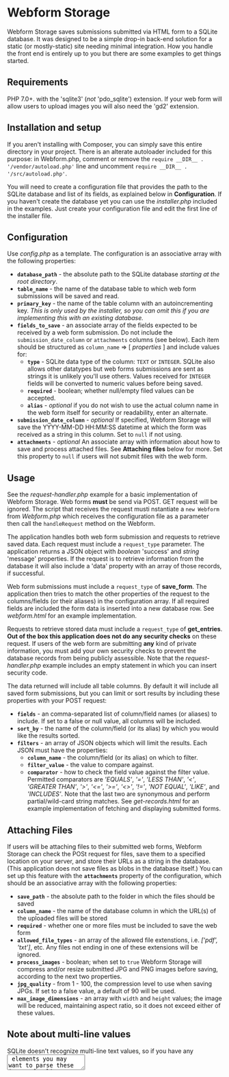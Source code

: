 # Webform Storage

Webform Storage saves submissions submitted via HTML form to a SQLite database. It was designed to be a simple drop-in back-end solution for a static (or mostly-static) site needing minimal integration. How you handle the front end is entirely up to you but there are some examples to get things started.


## Requirements
PHP 7.0+. with the 'sqlite3' (_not_ 'pdo_sqlite') extension. If your web form will allow users to upload images you will also need the 'gd2' extension.


## Installation and setup
If you aren't installing with Composer, you can simply save this entire directory in your project. There is an alterate autoloader included for this purpose: in Webform.php, comment or remove the `require __DIR__ . '/vendor/autoload.php'` line and uncomment `require __DIR__ . '/src/autoload.php'`.

You will need to create a configuration file that provides the path to the SQLite database and list of its fields, as explained below in **Configuration**. If you haven't create the database yet you can use the *installer.php* included in the examples. Just create your configuration file and edit the first line of the installer file.


## Configuration
Use *config.php* as a template. The configuration is an associative array with the following properties:
* **`database_path`** - the absolute path to the SQLite database *starting at the root directory*.
* **`table_name`** - the name of the database table to which web form submissions will be saved and read.
* **`primary_key`** - the name of the table column with an autoincrementing key. *This is only used by the installer, so you can omit this if you are implementing this with an existing database.*
* **`fields_to_save`** - an associate array of the fields expected to be received by a web form submission. Do not include the `submission_date_column` or `attachments` columns (see below). Each item should be structured as `column_name` => [ *properties* ] and include values for:
  * **`type`** - SQLite data type of the column: `TEXT` or `INTEGER`. SQLite also allows other datatypes but web forms submissions are sent as strings it is unlikely you'll use others. Values received for `INTEGER` fields will be converted to numeric values before being saved.
  * **`required`** - boolean; whether null/empty filed values can be accepted.
  * **`alias`** - *optional* if you do not wish to use the actual column name in the web form itself for security or readability, enter an alternate.
* **`submission_date_column`** - *optional* If specified, Webform Storage will save the YYYY-MM-DD HH:MM:SS datetime at which the form was received as a string in this column. Set to `null` if not using.
* **`attachments`** - *optional* An associate array with information about how to save and process attached files. See **Attaching files** below for more. Set this property to `null` if users will not submit files with the web form.


## Usage
See the *request-handler.php* example for a basic implementation of Webform Storage. Web forms **must** be send via POST. GET request will be ignored. The script that receives the request musti nstantiate a `new Webform` from *Webform.php* which receives the configuration file as a parameter then call the `handleRequest` method on the Webform.

The application handles both web form submission and requests to retrieve saved data. Each request must include a `request_type` parameter. The application returns a JSON object with _boolean_ 'success' and _string_ 'message' properties. If the request is to retrieve information from the database it will also include a 'data' property with an array of those records, if successful.

Web form submissions must include a `request_type` of **save_form**. The application then tries to match the other properties of the request to the columns/fields (or their aliases) in the configuration array. If all required fields are included the form data is inserted into a new database row. See *webform.html* for an example implementation.

Requests to retrieve stored data must include a `request_type` of **get_entries**. **Out of the box this application does not do any security checks** on these request. If users of the web form are submitting **any** kind of private information, you must add your own security checks to prevent the database records from being publicly assessible. Note that the *request-handler.php* example includes an empty statement in which you can insert security code.

The data returned will include all table columns. By default it will include all saved form submissions, but you can limit or sort results by including these properties with your POST request:
* **`fields`** - an comma-separated list of column/field names (or aliases) to include. If set to a false or null value, all columns will be included.
* **`sort_by`** - the name of the column/field (or its alias) by which you would like the results sorted.
* **`filters`** - an array of JSON objects which will limit the results. Each JSON must have the properties:
  * **`column_name`** - the column/field (or its alias) on which to filter.
  * **`filter_value`** - the value to compare against.
  * **`comparator`** - how to check the field value against the filter value. Permitted comparators are *'EQUALS'*, *'='*, *'LESS THAN'*, *'<'*, *'GREATER THAN'*, *'>'*, *'<='*, *'>='*, *'<>'*, *'!='*, *'NOT EQUAL'*, *'LIKE'*, and *'INCLUDES'*. Note that the last two are synonymous and perform partial/wild-card string matches.
See *get-records.html* for an example implementation of fetching and displaying submitted forms.


## Attaching Files
If users will be attaching files to their submitted web forms, Webform Storage can check the POSt request for files, save them to a specified location on your server, and store their URLs as a string in the database. (This application does not save files as blobs in the database itself.) 
You can set up this feature with the **`attachments`** property of the configuration, which should be an associative array with the following properties:
  * **`save_path`** - the absolute path to the folder in which the files should be saved
  * **`column_name`** - the name of the database column in which the URL(s) of the uploaded files will be stored
  * **`required`** - whether one or more files must be included to save the web form
  * **`allowed_file_types`** - an array of the allowed file extenstions, i.e. *['pdf', 'txt']*, etc. Any files not ending in one of these extensions will be ignored.
  * **`process_images`** - boolean; when set to `true` Webform Storage will compress and/or resize submitted JPG and PNG images before saving, according to the next two properties. 
  * **`jpg_quality`** - from 1 - 100, the compression level to use when saving JPGs. If set to a false value, a default of 90 will be used.
  * **`max_image_dimensions`** - an array with `width` and `height` values; the image will be reduced, maintaining aspect ratio, so it does not exceed either of these values.


## Note about multi-line values
SQLite doesn't recognize multi-line text values, so if you have any <textarea> elements you may want to parse these inputs for line breaks and handle as needed on the front end.